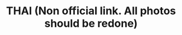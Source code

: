 ---
layout: gallery
title: THAI (Non official link. All photos should be redone)
gallery:

- src: img-thai-1.JPG
  title: People's net
  width: 42
  height: 29
  media: Oil on paper
  year: 2015

- src: img-thai-10.JPG
  title: Sunlight
  width: 55
  height: 55
  media: Oil on canvas 
  year: 2015

- src: img-thai-11.JPG
  title: Sunset(2)
  width: 60
  height: 90
  media: Oil on canvas 
  year: 2015

- src: img-thai-12.JPG
  title: Red rats
  width: 50
  height: 100
  media: Mixed media on canvas
  year: 2015

- src: img-thai-13.JPG
  title: a night thief 
  width: 70
  height: 40
  media: Mixed media on canvas
  year: 2015

- src: img-thai-14.JPG
  title: Muslim girl praying
  width: 100
  height: 100
  media: Mixed media on canvas
  year: 2015

- src: img-thai-15.JPG
  title: Old memories
  width: 100
  height: 100
  media: Mixed media on canvas
  year: 2015

- src: img-thai-16.JPG
  title: Ao Nang
  width: 50
  height: 100
  media: Mixed media on canvas
  year: 2015

- src: img-thai-17.JPG
  title: War makes no differences 
  width: 100
  height: 100
  media: Mixed media on canvas
  year: 2015

- src: img-thai-18.JPG
  title: An old lake
  width: 50
  height: 100
  media: Oil marker on canvas
  year: 2015

- src: img-thai-19.JPG
  title: Andaman sunset
  width: 60
  height: 80
  media: Oil on canvas
  year: 2015

- src: img-thai-2.JPG
  title: Composition 1
  width: 42
  height: 29
  media: Collage on paper
  year: 2015

- src: img-thai-20.JPG
  title: A calm evening
  width: 55
  height: 55
  media: Oil on paper
  year: 2015

- src: img-thai-21.JPG
  title: Lights
  width: 90
  height: 50
  media: Oil on canvas
  year: 2015

- src: img-thai-22.JPG
  title: Songkran 
  width: 100
  height: 100
  media: Mixed media on canvas
  year: 2015

- src: img-thai-23.JPG
  title: Crowd 
  width: 80
  height: 60
  media: Mixed media on canvas
  year: 2015

- src: img-thai-25.JPG
  title: Polyptych Students (piece 1/3)
  width: 42
  height: 29
  media: Mixed media on paper
  year: 2015

- src: img-thai-26.JPG
  title: Polyptych Students (piece 2/3)
  width: 42
  height: 29
  media: Mixed media on paper
  year: 2015

- src: img-thai-27.JPG
  title: Polyptych Students (piece 3/3)
  width: 42
  height: 29
  media: Mixed media on paper
  year: 2015

- src: img-thai-28.JPG
  title: a landscape 
  width: 50
  height: 100
  media: Mixed media on canvas
  year: 2015

- src: img-thai-29.JPG
  title: A still-life with a self-portrait  
  width: 50
  height: 60
  media: Oil, charcoal on canvas
  year: 2015

- src: img-thai-3.JPG
  title: The way
  width: 42
  height: 29
  media: Collage on paper
  year: 2015

- src: img-thai-30.JPG
  title: A still-life with lotus  
  width: 55
  height: 35
  media: Oil on canvas
  year: 2015

- src: img-thai-31.JPG
  title: Adam and Eve
  width: 30
  height: 20
  media: Oil on canvas
  year: 2015

- src: img-thai-32.JPG
  title: an Orange sunset
  width: 35
  height: 55
  media: Oil on canvas
  year: 2015

- src: img-thai-33.JPG
  title: An old village
  width: 50
  height: 60
  media: Mixed media on canvas
  year: 2015

- src: img-thai-34.JPG
  title: A boat station
  width: 50
  height: 60
  media: Oil on canvas
  year: 2015

- src: img-thai-35.JPG
  title: Mountain view 
  width: 50
  height: 60
  media: Mixed media on canvas
  year: 2015

- src: img-thai-36.JPG
  title: Pink
  width: 55
  height: 55
  media: Oil on canvas
  year: 2015

- src: img-thai-37.JPG
  title: Untitled
  width: 55
  height: 55
  media: Oil on canvas
  year: 2015

- src: img-thai-38.JPG
  title: Malaysian ibis
  width: 100
  height: 100
  media: Mixed media on canvas
  year: 2015

- src: img-thai-39.JPG
  title: The heat.
  width: 60
  height: 70
  media: Mixed media on canvas
  year: 2015

- src: img-thai-4.JPG
  title: composition 2
  width: 42
  height: 29
  media: Collage on paper
  year: 2015

- src: img-thai-40.JPG
  title: A self portrait in the shadow
  width: 100
  height: 100
  media: Mixed media on canvas
  year: 2015

- src: img-thai-41.JPG
  title: to be in hurry
  width: 80
  height: 70
  media: Mixed media on canvas
  year: 2015

- src: img-thai-42.JPG
  title: The night cafe
  width: 50
  height: 60
  media: Oil on canvas
  year: 2015

- src: img-thai-43.JPG
  title: Madona
  width: 80
  height: 60
  media: Mixed media on canvas
  year: 2015

- src: img-thai-44.JPG
  title: Monsoon in Chiang Mai
  width: 50
  height: 60
  media: Oil on canvas
  year: 2015

- src: img-thai-45.JPG
  title: Sketch 1
  width: 30
  height: 30
  media: Oil on canvas
  year: 2015

- src: img-thai-46.JPG
  title: Sketch 2
  width: 30
  height: 30
  media: Oil on canvas
  year: 2015

- src: img-thai-5.JPG
  title: A black cross
  width: 42
  height: 29
  media: Oil on paper
  year: 2015

- src: img-thai-6.JPG
  title: An Easter
  width: 42
  height: 29
  media: Oil on paper
  year: 2015

- src: img-thai-7.JPG
  title: Tetris
  width: 42
  height: 29
  media: Acrylic on paper
  year: 2015

- src: img-thai-8.JPG
  title: An evening rain 
  width: 50
  height: 60
  media: Oil on canvas
  year: 2015

 
---